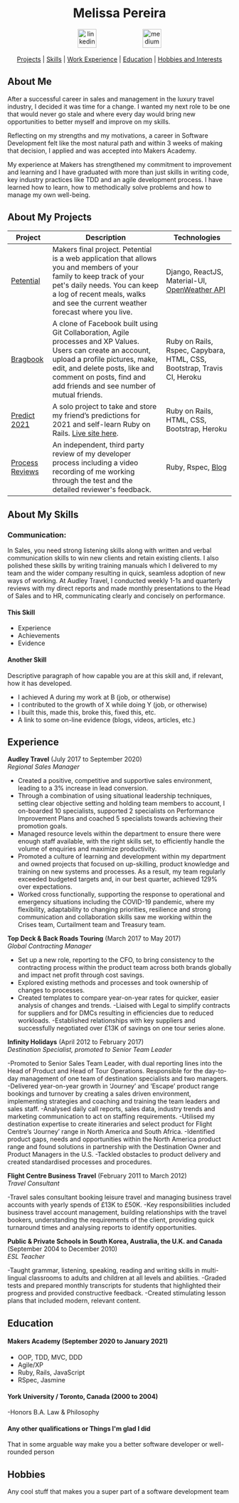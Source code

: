<div align="center">

# Melissa Pereira

<a href="https://www.linkedin.com/in/melissa-customer-success-manager/">
<img src="https://www.iconfinder.com/data/icons/free-social-icons/67/linkedin_circle_color-512.png" alt="linkedin" hspace="50" height="42" width="42"></a>

<a href="https://melissaatmakers.medium.com/">
<img src="https://cdn1.iconfinder.com/data/icons/social-media-circle-7/512/Circled_Medium_svg5-512.png" alt="medium" hspace="50" height="42" width="42"></a>

[Projects](#About-My-Projects) | [Skills](#About-My-Skills) | [Work Experience](#work-experience) | [Education](#education) | [Hobbies and Interests](#hobbies-and-interests) 

</div>

## About Me

After a successful career in sales and management in the luxury travel industry, I decided it was time for a change. I wanted my next role to be one that would never go stale and where every day would bring new opportunities to better myself and improve on my skills.

Reflecting on my strengths and my motivations, a career in Software Development felt like the most natural path and within 3 weeks of making that decision, I applied and was accepted into Makers Academy. 

My experience at Makers has strengthened my commitment to improvement and learning and I have graduated with more than just skills in writing code, key industry practices like TDD and an agile development process. I have learned how to learn, how to methodically solve problems and how to manage my own well-being. 

## About My Projects

| Project                         | Description       | Technologies        |
| ---------------------------- | ----------------- | ----------------- |
| [Petential](https://github.com/horthbynorthwest/petential) | Makers final project. Petential is a web application that allows you and members of your family to keep track of your pet's daily needs. You can keep a log of recent meals, walks and see the current weather forecast where you live. | Django, ReactJS, Material-UI, [OpenWeather API](https://openweathermap.org/api) |
| [Bragbook](https://github.com/CodeZeus-dev/acebook-SassBook) | A clone of Facebook built using Git Collaboration, Agile processes and XP Values. Users can create an account, upload a profile pictures, make, edit, and delete posts, like and comment on posts, find and add friends and see number of mutual friends.  | Ruby on Rails, Rspec, Capybara, HTML, CSS, Bootstrap, Travis CI, Heroku    |          
| [Predict 2021](https://github.com/TamMelPer/Predict2021) | A solo project to take and store my friend’s predictions for 2021 and self-learn Ruby on Rails. [Live site here](https://predict2021.herokuapp.com/).  | Ruby on Rails, HTML, CSS, Bootstrap, Heroku  |
| [Process Reviews](https://github.com/TamMelPer/Reviews) | An independent, third party review of my developer process including a video recording of me working through the test and the detailed reviewer's feedback. | Ruby, Rspec, [Blog](https://blog.makersacademy.com/a-tale-of-two-process-reviews-3a633f28f6bb) |

## About My Skills

### Communication:
In Sales, you need strong listening skills along with written and verbal communication skills to win new clients and retain existing clients. I also polished these skills by writing training manuals which I delivered to my team and the wider company resulting in quick, seamless adoption of new ways of working. At Audley Travel, I conducted weekly 1-1s and quarterly reviews with my direct reports and made monthly presentations to the Head of Sales and to HR, communicating clearly and concisely on performance. 

#### This Skill

- Experience
- Achievements
- Evidence

#### Another Skill

Descriptive paragraph of how capable you are at this skill and, if relevant, how it has developed.

- I achieved A during my work at B (job, or otherwise)
- I contributed to the growth of X while doing Y (job, or otherwise)
- I built this, made this, broke this, fixed this, etc.
- A link to some on-line evidence (blogs, videos, articles, etc.)

## Experience

**Audley Travel** (July 2017 to September 2020)  
_Regional Sales Manager_

- Created a positive, competitive and supportive sales environment, leading to a 3% increase in lead conversion.
- Through a combination of using situational leadership techniques, setting clear objective setting and holding team members to account, I on-boarded 10 specialists, supported 2 specialists on Performance Improvement Plans and coached 5 specialists towards achieving their promotion goals.
- Managed resource levels within the department to ensure there were enough staff available, with the right skills set, to efficiently handle the volume of enquiries and maximize productivity.
- Promoted a culture of learning and development within my department and owned projects that focused on up-skilling, product knowledge and training on new systems and processes. As a result, my team regularly exceeded budgeted targets and, in our best quarter, achieved 129% over expectations.
- Worked cross functionally, supporting the response to operational and emergency situations including the COVID-19 pandemic, where my flexibility, adaptability to changing priorities, resilience and strong communication and collaboration skills saw me working within the Crises team, Curtailment team and Treasury team.

**Top Deck & Back Roads Touring** (March 2017 to May 2017)  
_Global Contracting Manager_

- Set up a new role, reporting to the CFO, to bring consistency to the contracting process within the product team across both brands globally and impact net profit through cost savings.
- Explored existing methods and processes and took ownership of changes to processes.
- Created templates to compare year-on-year rates for quicker, easier analysis of changes and trends.
-Liaised with Legal to simplify contracts for suppliers and for DMCs resulting in efficiencies due to reduced workloads.
-Established relationships with key suppliers and successfully negotiated over £13K of savings on one tour series alone.

**Infinity Holidays** (April 2012 to February 2017)  
_Destination Specialist, promoted to Senior Team Leader_

-Promoted to Senior Sales Team Leader, with dual reporting lines into the Head of Product and Head of Tour Operations. Responsible for the day-to-day management of one team of destination specialists and two managers.
-Delivered year-on-year growth in ‘Journey’ and ‘Escape’ product range bookings and turnover by creating a sales driven environment, implementing strategies and coaching and training the team leaders and sales staff.
-Analysed daily call reports, sales data, industry trends and marketing communication to act on staffing requirements.
-Utilised my destination expertise to create itineraries and select product for Flight Centre’s ‘Journey’ range in North America and South Africa.
-Identified product gaps, needs and opportunities within the North America product range and found solutions in partnership with the Destination Owner and Product Managers in the U.S.
-Tackled obstacles to product delivery and created standardised processes and procedures.

**Flight Centre Business Travel** (February 2011 to March 2012)  
_Travel Consultant_

-Travel sales consultant booking leisure travel and managing business travel accounts with yearly spends of £13K to £50K.
-Key responsibilities included business travel account management, building relationships with the travel bookers, understanding the requirements of the client, providing quick turnaround times and analysing reports to identify opportunities.

**Public & Private Schools in South Korea, Australia, the U.K. and Canada** (September 2004 to December 2010)  
_ESL Teacher_

-Taught grammar, listening, speaking, reading and writing skills in multi-lingual classrooms to adults and children at all levels and abilities.
-Graded tests and prepared monthly transcripts for students that highlighted their progress and provided constructive feedback.
-Created stimulating lesson plans that included modern, relevant content.


## Education

#### Makers Academy (September 2020 to January 2021)

- OOP, TDD, MVC, DDD
- Agile/XP
- Ruby, Rails, JavaScript
- RSpec, Jasmine

#### York University / Toronto, Canada (2000 to 2004)

-Honors B.A. Law & Philosophy

#### Any other qualifications or Things I'm glad I did

That in some arguable way make you a better software developer or well-rounded person

## Hobbies

Any cool stuff that makes you a super part of a software development team
